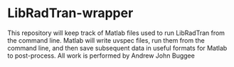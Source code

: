 # LibRadTran-wrapper
This repository will keep track of Matlab files used to run LibRadTran from the command line. 
Matlab will write uvspec files, run them from the command line, and then save subsequent data in useful formats for Matlab to post-process.
All work is performed by Andrew John Buggee
